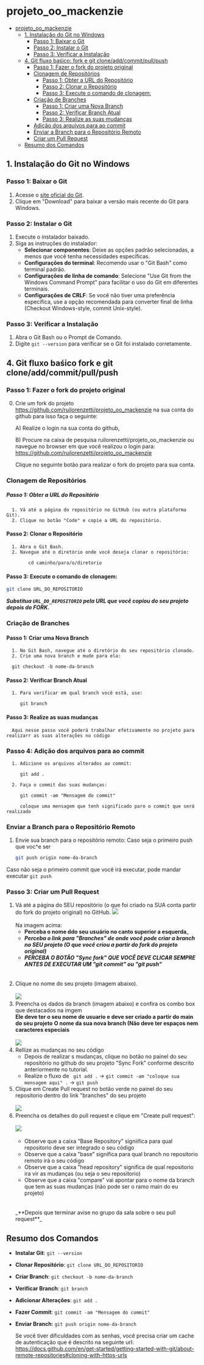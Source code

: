 # projeto_oo_mackenzie
<!-- TOC -->
* [projeto_oo_mackenzie](#projeto_oo_mackenzie)
  * [1. Instalação do Git no Windows](#1-instalação-do-git-no-windows)
    * [Passo 1: Baixar o Git](#passo-1-baixar-o-git)
    * [Passo 2: Instalar o Git](#passo-2-instalar-o-git)
    * [Passo 3: Verificar a Instalação](#passo-3-verificar-a-instalação)
  * [4. Git fluxo baśico: fork e git clone/add/commit/pull/push](#4-git-fluxo-baśico-fork-e-git-cloneaddcommitpullpush)
    * [Passo 1: Fazer o fork do projeto original](#passo-1-fazer-o-fork-do-projeto-original-)
    * [Clonagem de Repositórios](#clonagem-de-repositórios)
        * [Passo 1: Obter a URL do Repositório](#passo-1-obter-a-url-do-repositório)
      * [Passo 2: Clonar o Repositório](#passo-2-clonar-o-repositório)
      * [Passo 3: Execute o comando de clonagem:](#passo-3-execute-o-comando-de-clonagem)
    * [Criação de Branches](#criação-de-branches)
      * [Passo 1: Criar uma Nova Branch](#passo-1-criar-uma-nova-branch)
      * [Passo 2: Verificar Branch Atual](#passo-2-verificar-branch-atual)
      * [Passo 3: Realize as suas mudanças](#passo-3-realize-as-suas-mudanças)
    * [Adição dos arquivos para ao commit](#passo-4-adição-dos-arquivos-para-ao-commit)
    * [Enviar a Branch para o Repositório Remoto](#enviar-a-branch-para-o-repositório-remoto)
    * [Criar um Pull Request](#passo-3-criar-um-pull-request)
  * [Resumo dos Comandos](#resumo-dos-comandos)
<!-- TOC -->


## 1. Instalação do Git no Windows

### Passo 1: Baixar o Git
1. Acesse o [site oficial do Git](https://git-scm.com/).
2. Clique em "Download" para baixar a versão mais recente do Git para Windows.

### Passo 2: Instalar o Git
1. Execute o instalador baixado.
2. Siga as instruções do instalador:
   - **Selecionar componentes**: Deixe as opções padrão selecionadas, a menos que você tenha necessidades específicas.
   - **Configurações do terminal**: Recomendo usar o "Git Bash" como terminal padrão.
   - **Configurações de linha de comando**: Selecione "Use Git from the Windows Command Prompt" para facilitar o uso do Git em diferentes terminais.
   - **Configurações de CRLF**: Se você não tiver uma preferência específica, use a opção recomendada para converter final de linha (Checkout Windows-style, commit Unix-style).

### Passo 3: Verificar a Instalação
1. Abra o Git Bash ou o Prompt de Comando.
2. Digite `git --version` para verificar se o Git foi instalado corretamente.

## 4. Git fluxo baśico fork e git clone/add/commit/pull/push

### Passo 1: Fazer o fork do projeto original 
0. Crie um fork do projeto https://github.com/ruilorenzetti/projeto_oo_mackenzie 
na sua conta do github para isso faça o seguinte:

   A) Realize o login na sua conta do github,

   B) Procure na caixa de pesquisa ruilorenzetti/projeto_oo_mackenzie
   ou navegue no browser em que você realizou o login para: https://github.com/ruilorenzetti/projeto_oo_mackenzie

   Clique no seguinte botão para realizar o fork do projeto para sua conta.
### Clonagem de Repositórios

   ##### Passo 1: Obter a URL do Repositório
      1. Vá até a página do repositório no GitHub (ou outra plataforma Git).
      2. Clique no botão "Code" e copie a URL do repositório.

   #### Passo 2: Clonar o Repositório
      1. Abra o Git Bash.
      2. Navegue até o diretório onde você deseja clonar o repositório:
         
            cd caminho/para/o/diretorio
         
   #### Passo 3: Execute o comando de clonagem:
   ```sh
   git clone URL_DO_REPOSITORIO
   ```
   _**Substitua `URL_DO_REPOSITORIO` pela URL que você copiou do seu projeto depois do FORK.**_

### Criação de Branches

   #### Passo 1: Criar uma Nova Branch
      1. No Git Bash, navegue até o diretório do seu repositório clonado.
      2. Crie uma nova branch e mude para ela:
      
      git checkout -b nome-da-branch
      

   #### Passo 2: Verificar Branch Atual
      1. Para verificar em qual branch você está, use:
        
         git branch

   #### Passo 3: Realize as suas mudanças

      Aqui nesse passo você poderá trabalhar efetivamente no projeto para realizarr as suas alterações no código 

   ### Passo 4: Adição dos arquivos para ao commit
      1. Adicione os arquivos alterados ao commit:
  
         git add .
   
      2. Faça o commit das suas mudanças:
      
         git commit -am "Mensagem do commit"
      
         coloque uma mensagem que tenh significado paro o commit que será realizado 

### Enviar a Branch para o Repositório Remoto
   1. Envie sua branch para o repositório remoto:
   Caso seja o primeiro push que voc^e ser
      ```sh
      git push origin nome-da-branch
      ```
   Caso não seja o primeiro commit que você irá executar, pode mandar executar
      ```
      git push
      ```
### Passo 3: Criar um Pull Request
1. Vá até a página do SEU repositório (o que foi criado na SUA conta  partir do fork do projeto original) no GitHub.
   ![](./documents/images/projeto_inicial.png)
   <BR>
   <BR>
   Na imagem acima:
   * **Perceba o nome ddo seu usuário no canto superior a esquerda**_<BR>
   * **_Perceba o link para "Branches" de onde você pode criar a branch no SEU projeto
   (O que você criou a partir do fork do projeto original)_**<BR>
   * **_PERCEBA O BOTÃO "Sync fork" QUE VOCÊ DEVE CLICAR SEMPRE ANTES DE EXECUTAR UM "git commit" ou 
   "git push"_**
   <BR>
   <BR>
2. Clique no nome do seu projeto (imagem abaixo).
   <BR>
   <BR>
   ![](./documents/images/clique__no_nome_projeto_newbranch.png)
3. Preencha os dados da branch (imagem abaixo) e confira os combo box que destacados na imgem  
   **Ele deve ter o seu nome de usuario e deve ser criado a partir do main do seu projeto**
   **O nome da sua nova branch (Não deve ter espaços nem caracteres especiais**
   <BR>
   <BR>
   ![](./documents/images/new_branch0.png)
4. Rellize as mudanças no seu código 
   * Depois de realizar s mudanças, clique no botão no painel do seu repositório no github do seu
     projeto "Sync Fork" conforme descrito anteriormente  no tutorial.
   * Realize o fluxo de ``` git add .``` ->  ```git commit -am "coloque sua mensagem aqui" .```  -> ```git push```   
5. Clique em Create Pull request no botão verde no painel do seu repositorio dentro do link "branches" do seu projeto
   <BR>
   <BR>
    ![](./documents/images/pull_request_janela_0.PNG)
6. Preencha os detalhes do pull request e clique em "Create pull request":
   <BR>
   <BR>
   ![](./documents/images/tela_pull_request.PNG)
   <BR>
   <BR>
    * Observe que a caixa "Base Repository" signiifica para qual repositorio deve ser integrado o seu código
    * Observe que a caixa "base" significa para qual branch no repositorio remoto irá o seu código
    * Observe que a caixa "head repository" significa de qual repositorio ira vir as mudanças (ou seja o seu repositorio)
    * Observe que a caixa "compare" vai apontar para o nome da branch que tem as suas mudanças (não pode ser o ramo main do eu projeto)
    <BR>
    <BR>
    _**Depois que terminar avise no grupo da sala sobre o seu pull request**_




## Resumo dos Comandos

- **Instalar Git**: `git --version`
- **Clonar Repositório**: `git clone URL_DO_REPOSITORIO`
- **Criar Branch**: `git checkout -b nome-da-branch`
- **Verificar Branch**: `git branch`
- **Adicionar Alterações**: `git add .`
- **Fazer Commit**: `git commit -am "Mensagem do commit"`
- **Enviar Branch**: `git push origin nome-da-branch`

  Se você tiver dificuldades com as senhas, você precisa criar um cache de autenticação que é descrito na seguinte url:
  <br> https://docs.github.com/en/get-started/getting-started-with-git/about-remote-repositories#cloning-with-https-urls

